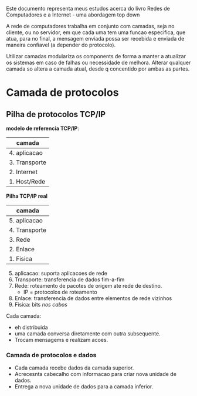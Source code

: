 Este documento representa meus estudos acerca do livro Redes de Computadores e a Internet - uma abordagem top down

A rede de computadores trabalha em conjunto com camadas, seja no cliente, ou no servidor, em que cada uma tem uma funcao especifica, que atua, para no final, a mensagem enviada possa ser recebida e enviada de maneira confiavel (a depender do protocolo).

Utilizar camadas modulariza os components de forma a manter a atualizar os sistemas em caso de falhas ou necessidade de melhora. Alterar qualquer camada so altera a camada atual, desde q concentido por ambas as partes.

# Camada de protocolos
## Pilha de protocolos TCP/IP

**modelo de referencia TCP/IP**: 

|     camada     |
|------|
|4. aplicacao|
|3. Transporte|
|2. Internet|
|1. Host/Rede|

**Pilha TCP/IP real**

|     camada     |
|------|
|5. aplicacao|
|4. Transporte|
|3. Rede|
|2. Enlace|
|1. Fisica|

5. aplicacao: suporta aplicacoes de rede
4. Transporte: transferencia de dados fim-a-fim
3. Rede: roteamento de pacotes de origem ate rede de destino.
    - IP = protocolos de roteamento
2. Enlace: transferencia de dados entre elementos de rede vizinhos
1. Fisica: bits *nos cabos*

Cada camada: 
- eh distribuida
- uma camada conversa diretamente com outra subsequente. 
- Trocam mensagems e realizam acoes.

### Camada de protocolos e dados
- Cada camada recebe dados da camada superior.
- Acrecesnta cabecalho com informacao para criar nova unidade de dados.
- Entrega a nova unidade de dados para a camada inferior.
